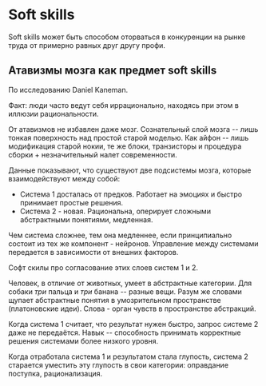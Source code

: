 # Soft skills

Soft skills может быть способом оторваться в конкуренции на рынке труда от примерно равных друг другу профи.

## Атавизмы мозга как предмет soft skills

По исследованию Daniel Kaneman.

Факт: люди часто ведут себя иррационально, находясь при этом в иллюзии рациональности.

От атавизмов не избавлен даже мозг. Сознательный слой мозга -- лишь тонкая поверхность над простой старой моделью. Как айфон -- лишь модификация старой нокии, те же блоки, транзисторы и процедура сборки + незначительный налет современности.

Данные показывают, что существуют две подсистемы мозга, которые взаимодействуют между собой:
* Система 1 досталась от предков. Работает на эмоциях и быстро принимает простые решения.
* Система 2 - новая. Рациональна, оперирует сложными абстрактными понятиями, медленная.

Чем система сложнее, тем она медленнее, если принципиально состоит из тех же компонент - нейронов. Управление между системами передается в зависимости от внешних факторов.

Софт скилы про согласование этих слоев систем 1 и 2.

Человек, в отличие от животных, умеет в абстрактные категории. Для собаки *три* пальца и *три* банана -- разные вещи. Разум же словами щупает абстрактные понятия в умозрительном пространстве (платоновские идеи). Слова - орган чувств в пространстве абстракций.

Когда система 1 считает, что результат нужен быстро, запрос системе 2 даже не передаётся. Навык -- способность принимать корректные решения системами более низкого уровня.

Когда отработала система 1 и результатом стала глупость, система 2 старается уместить эту глупость в свои категории: оправдание поступка, рационализация.
